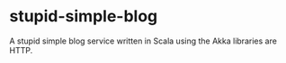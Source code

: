 # stupid-simple-blog

A stupid simple blog service written in Scala using the Akka libraries are HTTP.
